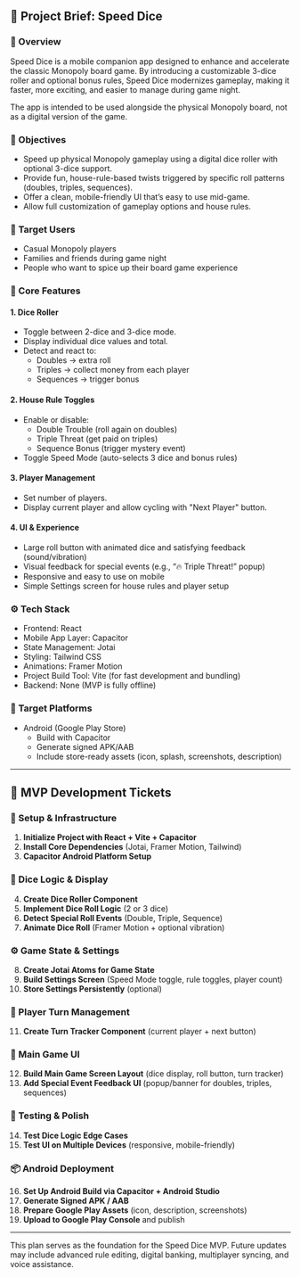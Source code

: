 ## 📝 Project Brief: Speed Dice

### 📌 Overview
Speed Dice is a mobile companion app designed to enhance and accelerate the classic Monopoly board game. By introducing a customizable 3-dice roller and optional bonus rules, Speed Dice modernizes gameplay, making it faster, more exciting, and easier to manage during game night.

The app is intended to be used alongside the physical Monopoly board, not as a digital version of the game.

### 🎯 Objectives
- Speed up physical Monopoly gameplay using a digital dice roller with optional 3-dice support.
- Provide fun, house-rule-based twists triggered by specific roll patterns (doubles, triples, sequences).
- Offer a clean, mobile-friendly UI that’s easy to use mid-game.
- Allow full customization of gameplay options and house rules.

### 👥 Target Users
- Casual Monopoly players
- Families and friends during game night
- People who want to spice up their board game experience

### 🧩 Core Features
#### 1. Dice Roller
- Toggle between 2-dice and 3-dice mode.
- Display individual dice values and total.
- Detect and react to:
  - Doubles → extra roll
  - Triples → collect money from each player
  - Sequences → trigger bonus

#### 2. House Rule Toggles
- Enable or disable:
  - Double Trouble (roll again on doubles)
  - Triple Threat (get paid on triples)
  - Sequence Bonus (trigger mystery event)
- Toggle Speed Mode (auto-selects 3 dice and bonus rules)

#### 3. Player Management
- Set number of players.
- Display current player and allow cycling with "Next Player" button.

#### 4. UI & Experience
- Large roll button with animated dice and satisfying feedback (sound/vibration)
- Visual feedback for special events (e.g., “🔥 Triple Threat!” popup)
- Responsive and easy to use on mobile
- Simple Settings screen for house rules and player setup

### ⚙️ Tech Stack
- Frontend: React
- Mobile App Layer: Capacitor
- State Management: Jotai
- Styling: Tailwind CSS
- Animations: Framer Motion
- Project Build Tool: Vite (for fast development and bundling)
- Backend: None (MVP is fully offline)

### 📱 Target Platforms
- Android (Google Play Store)
  - Build with Capacitor
  - Generate signed APK/AAB
  - Include store-ready assets (icon, splash, screenshots, description)

---

## 🎫 MVP Development Tickets

### 🔧 Setup & Infrastructure
1. **Initialize Project with React + Vite + Capacitor**
2. **Install Core Dependencies** (Jotai, Framer Motion, Tailwind)
3. **Capacitor Android Platform Setup**

### 🎲 Dice Logic & Display
4. **Create Dice Roller Component**
5. **Implement Dice Roll Logic** (2 or 3 dice)
6. **Detect Special Roll Events** (Double, Triple, Sequence)
7. **Animate Dice Roll** (Framer Motion + optional vibration)

### ⚙️ Game State & Settings
8. **Create Jotai Atoms for Game State**
9. **Build Settings Screen** (Speed Mode toggle, rule toggles, player count)
10. **Store Settings Persistently** (optional)

### 👥 Player Turn Management
11. **Create Turn Tracker Component** (current player + next button)

### 📱 Main Game UI
12. **Build Main Game Screen Layout** (dice display, roll button, turn tracker)
13. **Add Special Event Feedback UI** (popup/banner for doubles, triples, sequences)

### 🧪 Testing & Polish
14. **Test Dice Logic Edge Cases**
15. **Test UI on Multiple Devices** (responsive, mobile-friendly)

### 📦 Android Deployment
16. **Set Up Android Build via Capacitor + Android Studio**
17. **Generate Signed APK / AAB**
18. **Prepare Google Play Assets** (icon, description, screenshots)
19. **Upload to Google Play Console** and publish

---

This plan serves as the foundation for the Speed Dice MVP. Future updates may include advanced rule editing, digital banking, multiplayer syncing, and voice assistance.
